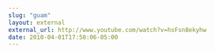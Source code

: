 ```yaml
---
slug: "guam"
layout: external
external_url: http://www.youtube.com/watch?v=hsFsn8ekyhw
date: 2010-04-01T17:50:06-05:00
---
```


